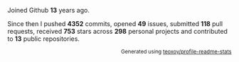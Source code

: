 Joined Github **13** years ago.

Since then I pushed **4352** commits, opened **49** issues, submitted **118** pull requests, received **753** stars across **298** personal projects and contributed to **13** public repositories.

<p align="right"><sub>Generated using <a href="https://github.com/marketplace/actions/profile-readme-stats">teoxoy/profile-readme-stats</a></sub></p>
